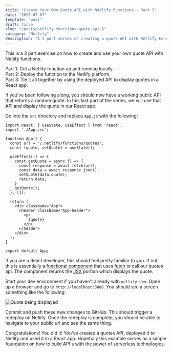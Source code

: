 ```yaml
---
title: "Create Your Own Quote API with Netlify Functions - Part 3"
date: "2020-07-07"
template: "post"
draft: false
slug: "/posts/netlify-functions-quote-api-3"
category: "Netlify"
description: "A 3 part series on creating a quote API with Netlify Functions."
---
```


This is a 3 part exercise on how to create and use your own quote API with Netlify functions.  

Part 1: Get a Netlify function up and running locally.    
Part 2: Deploy the function to the Netlify platform.    
Part 3: Tie it all together by using the deployed API to display quotes in a React app.    

If you've been following along, you should now have a working public API that returns a random quote.  In this last part of the series, we will use that API and display the quote in our React app.    

Go into the `src` directory and replace `App.js` with the following:

```
import React, { useState, useEffect } from 'react';
import './App.css';

function App() {
  const url = '/.netlify/functions/quotes';
  const [quote, setQuote] = useState();

  useEffect(() => {
    const getQuote = async () => {
      const response = await fetch(url);
      const data = await response.json();
      setQuote(data.quote);
      return data;
    }
    getQuote();
  }, []);

  return (
    <div className="App">
      <header className="App-header">
        <p>
          {quote}
        </p>
      </header>
    </div>
  );
}

export default App;
```

If you are a React developer, this should feel pretty familiar to you.  If not, this is essentially a [functional component](https://reactjs.org/docs/components-and-props.html) that uses [fetch](https://developer.mozilla.org/en-US/docs/Web/API/Fetch_API) to call our quotes api. 
 The component returns the [JSX](https://reactjs.org/docs/introducing-jsx.html) portion which displays the quote. 

Start your dev environment if you haven't already with `netlify dev`.  Open up a browser and go to `http://localhost:8888`.  You should see a screen something like the following:

![Quote being displayed](https://dev-to-uploads.s3.amazonaws.com/i/yde9uioup8xbh585d75z.png)
    
Commit and push these new changes to GitHub.  This should trigger a redeploy on Netlify.  Once the redeploy is complete, you should be able to navigate to your public url and see the same thing. 

Congratulations! You did it! You've created a quotes API, deployed it to Netlify and used it in a React app. Hopefully this example serves as a simple foundation on how to build API's with the power of serverless technologies.
